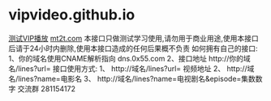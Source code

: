 # vipvideo.github.io

[测试VIP播放](http://yun.mt2t.com/yun?url=http%3A%2F%2Fv.youku.com%2Fv_show%2Fid_XMzA4MjMyOTA1Ng%3D%3D.html)
[mt2t.com](http://mt2t.com/help)
本接口只做测试学习使用,请勿用于商业用途,使用本接口后请于24小时内删除,使用本接口造成的任何后果概不负责
如何拥有自己的接口:
1、你的域名使用CNAME解析指向 dns.0x55.com
2、接口地址 http://你的域名/lines?url=
接口使用方式:
1、 http://域名/lines?url= 视频地址
2、 http://域名/lines?name=电影名
3、 http://域名/lines?name=电视剧名&episode=集数数字
交流群 281154172
